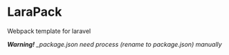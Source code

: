 # LaraPack
Webpack template for laravel

_**Warning!** \_package.json need process (rename to package.json) manually_ 

